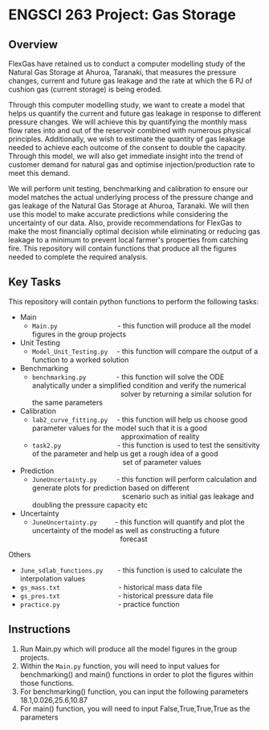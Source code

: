 # ENGSCI 263 Project: Gas Storage


## Overview


FlexGas have retained us to conduct a computer modelling study of the Natural Gas Storage at Ahuroa, Taranaki, that measures the pressure changes, 
current and future gas leakage and the rate at which the 6 PJ of cushion gas (current storage) is being eroded. 

Through this computer modelling study, we want to create a model that helps us quantify the current and future gas leakage in response to different 
pressure changes. We will achieve this by quantifying the monthly mass flow rates into and out of the reservoir combined with numerous physical 
principles. Additionally, we wish to estimate the quantity of gas leakage needed to achieve each outcome of the consent to double the capacity. 
Through this model, we will also get immediate insight into the trend of customer demand for natural gas and optimise injection/production rate to meet 
this demand.

We will perform unit testing, benchmarking and calibration to ensure our model matches the actual underlying process of the pressure change and gas 
leakage of the Natural Gas Storage at Ahuroa, Taranaki. We will then use this model to make accurate predictions while considering the uncertainty of 
our data. Also, provide recommendations for FlexGas to make the most financially optimal decision while eliminating or reducing gas leakage to a minimum 
to prevent local farmer's properties from catching fire. This repository will contain functions that produce all the figures needed to complete the required analysis.

## Key Tasks

This repository will contain python functions to perform the following tasks:

* Main
  * `Main.py` &emsp;&emsp;&emsp;&emsp;&emsp;&emsp;&emsp;&ensp;&nbsp;&ensp;- this function will produce all the model figures in the group projects
* Unit Testing
  * `Model_Unit_Testing.py`&nbsp;&ensp;&ensp;- this function will compare the output of a function to a worked solution
* Benchmarking
  * `benchmarking.py`&emsp;&emsp;&emsp;&ensp;&nbsp;&ensp;- this function will solve the ODE analytically under a simplified condition and verify the numerical &emsp;&emsp;&emsp;&emsp;&emsp;&emsp;&emsp;&emsp;&emsp;&emsp;&emsp;&ensp;&nbsp;&ensp;&nbsp;solver by returning a similar solution for the same parameters
* Calibration
  * `lab2_curve_fitting.py`&emsp;&nbsp;- this function will help us choose good parameter values for the model such that it is a good 
  &emsp;&emsp;&emsp;&emsp;&emsp;&emsp;&emsp;&emsp;&emsp;&emsp;&emsp;&nbsp;&nbsp;&nbsp;&ensp;&nbsp;approximation of reality
  * `task2.py`&emsp;&emsp;&emsp;&emsp;&emsp;&emsp;&emsp;&emsp;- this function is used to test the sensitivity of the parameter and help us get a rough 
  idea of a good &emsp;&emsp;&emsp;&emsp;&emsp;&emsp;&emsp;&emsp;&emsp;&emsp;&emsp;&nbsp;&nbsp;&nbsp;&emsp;set of parameter values
* Prediction 
  * `JuneUncertainty.py`&emsp;&emsp;&nbsp;&ensp;- this function will perform calculation and generate plots for prediction based on different  
  &emsp;&emsp;&emsp;&emsp;&emsp;&emsp;&emsp;&emsp;&emsp;&emsp;&emsp;&ensp;&nbsp;&ensp;&ensp;scenario such as initial gas leakage and doubling the pressure capacity etc
* Uncertainty
  * `JuneUncertainty.py`&emsp;&emsp;&nbsp; - this function will quantify and plot the uncertainty of the model as well as constructing a future 
  &emsp;&emsp;&emsp;&emsp;&emsp;&emsp;&emsp;&emsp;&emsp;&emsp;&emsp;&ensp;&emsp;forecast

Others

* `June_sdlab_functions.py`&emsp;&ensp;&nbsp; - this function is used to calculate the interpolation values
* `gs_mass.txt`&emsp;&emsp;&emsp;&emsp;&emsp;&emsp;&emsp;&nbsp;&ensp;&nbsp; - historical mass data file
* `gs_pres.txt`&emsp;&emsp;&emsp;&emsp;&emsp;&emsp;&emsp;&ensp;&ensp; - historical pressure data file
* `practice.py`&emsp;&emsp;&emsp;&emsp;&emsp;&emsp;&emsp;&ensp;&ensp; - practice function


## Instructions  


1. Run Main.py which will produce all the model figures in the group projects.
2. Within the `Main.py` function, you will need to input values for benchmarking() and main() functions in order to plot the figures within those functions.
3. For benchmarking() function, you can input the following parameters 18.1,0.026,25.6,10.87
4. For main() function, you will need to input False,True,True,True as the parameters
